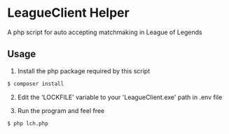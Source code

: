 # LeagueClient Helper

A php script for auto accepting matchmaking in League of Legends

## Usage


1. Install the php package required by this script

```sh
$ composer install
```

2. Edit the 'LOCKFILE' variable to your 'LeagueClient.exe' path in .env file

3. Run the program and feel free

```sh
$ php lch.php
```
